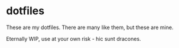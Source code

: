 # dotfiles

These are my dotfiles. There are many like them, but these are mine.


Eternally WIP, use at your own risk - hic sunt dracones.
